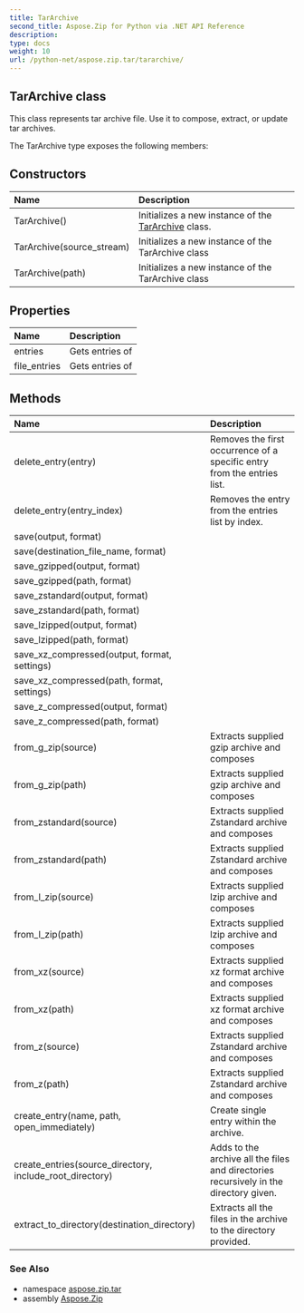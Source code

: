 ```yaml
---
title: TarArchive
second_title: Aspose.Zip for Python via .NET API Reference
description: 
type: docs
weight: 10
url: /python-net/aspose.zip.tar/tararchive/
---
```


## TarArchive class

This class represents tar archive file. Use it to compose, extract, or update tar archives.

The TarArchive type exposes the following members:
## Constructors
| Name | Description |
| :- | :- |
|TarArchive()|Initializes a new instance of the [TarArchive](/zip/python-net/aspose.zip.tar/tararchive/) class.|
|TarArchive(source_stream)|Initializes a new instance of the TarArchive class|
|TarArchive(path)|Initializes a new instance of the TarArchive class|
## Properties
| Name | Description |
| :- | :- |
|entries|Gets entries of|
|file_entries|Gets entries of|
## Methods
| Name | Description |
| :- | :- |
|delete_entry(entry)|Removes the first occurrence of a specific entry from the entries list.|
|delete_entry(entry_index)|Removes the entry from the entries list by index.|
|save(output, format)|  |
|save(destination_file_name, format)|  |
|save_gzipped(output, format)|  |
|save_gzipped(path, format)|  |
|save_zstandard(output, format)|  |
|save_zstandard(path, format)|  |
|save_lzipped(output, format)|  |
|save_lzipped(path, format)|  |
|save_xz_compressed(output, format, settings)|  |
|save_xz_compressed(path, format, settings)|  |
|save_z_compressed(output, format)|  |
|save_z_compressed(path, format)|  |
|from_g_zip(source)|Extracts supplied gzip archive and composes|
|from_g_zip(path)|Extracts supplied gzip archive and composes|
|from_zstandard(source)|Extracts supplied Zstandard archive and composes|
|from_zstandard(path)|Extracts supplied Zstandard archive and composes|
|from_l_zip(source)|Extracts supplied lzip archive and composes|
|from_l_zip(path)|Extracts supplied lzip archive and composes|
|from_xz(source)|Extracts supplied xz format archive and composes|
|from_xz(path)|Extracts supplied xz format archive and composes|
|from_z(source)|Extracts supplied Zstandard archive and composes|
|from_z(path)|Extracts supplied Zstandard archive and composes|
|create_entry(name, path, open_immediately)|Create single entry within the archive.|
|create_entries(source_directory, include_root_directory)|Adds to the archive all the files and directories recursively in the directory given.|
|extract_to_directory(destination_directory)|Extracts all the files in the archive to the directory provided.|

### See Also

* namespace [aspose.zip.tar](/zip/python-net/aspose.zip.tar/)
* assembly [Aspose.Zip](/zip/python-net/)

